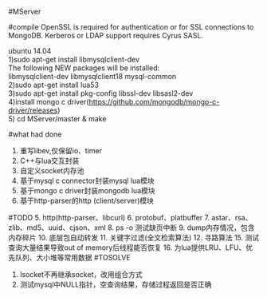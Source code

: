 #MServer

#compile
OpenSSL is required for authentication or for SSL connections to MongoDB. Kerberos or LDAP support requires Cyrus SASL.  

ubuntu 14.04  
    1)sudo apt-get install libmysqlclient-dev  
      The following NEW packages will be installed:  
        libmysqlclient-dev libmysqlclient18 mysql-common  
    2)sudo apt-get install lua53  
    3)sudo apt-get install pkg-config libssl-dev libsasl2-dev  
    4)install mongo c driver(https://github.com/mongodb/mongo-c-driver/releases)  
    5) cd MServer/master & make  


#what had done
1. 重写libev,仅保留io、timer
2. C++与lua交互封装
3. 自定义socket内存池
4. 基于mysql c connector封装mysql lua模块
5. 基于mongo c driver封装mongodb lua模块
6. 基于http-parser的http (client/server)模块

#TODO
5. http(http-parser、libcurl)
6. protobuf、platbuffer
7. astar、rsa、zlib、md5、uuid、cjson、xml
8. ps -o 测试缺页中断
9. dump内存情况，包含内存碎片
10. 底层包自动转发
11. 关键字过滤(全文检索算法)
12. 寻路算法
15. 测试查询大量结果导致out of memory后线程能否恢复
16. 为lua提供LRU、LFU、优先队列、大小堆等常用数据
#TOSOLVE
1. lsocket不再继承socket，改用组合方式
3. 测试mysql中NULL指针，空查询结果，存储过程返回是否正确

